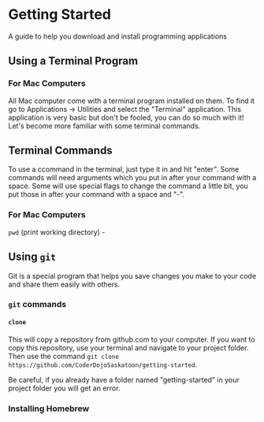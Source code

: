 # Getting Started
A guide to help you download and install programming applications

## Using a Terminal Program

### For Mac Computers
All Mac computer come with a terminal program installed on them. To find it go to Applications -> Utilities and select the "Terminal" application. This application is very basic but don't be fooled, you can do so much with it! Let's become more familiar with some terminal commands.

## Terminal Commands
To use a ccommand in the terminal, just type it in and hit "enter". Some commands will need arguments which you put in after your command with a space. Some will use special flags to change the command a little bit, you put those in after your command with a space and "-".

### For Mac Computers
`pwd` (print working directory) - 

## Using `git`
Git is a special program that helps you save changes you make to your code and share them easily with others.

### `git` commands
#### `clone`
This will copy a repository from github.com to your computer. If you want to copy this repository, use your terminal and navigate to your project folder. Then use the command `git clone https://github.com/CoderDojoSaskatoon/getting-started`.

Be careful, if you already have a folder named "getting-started" in your project folder you will get an error.

### Installing Homebrew
